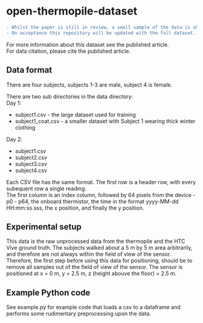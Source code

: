 # open-thermopile-dataset

```diff
- Whilst the paper is still in review, a small sample of the data is shown. 
- On acceptance this repository will be updated with the full dataset.
```

For more information about this dataset see the published article.  
For data citation, please cite the published article.  

## Data format

There are four subjects, subjects 1-3 are male, subject 4 is female.

There are two sub directories in the data directory:  
Day 1:  
  - subject1.csv - the large dataset used for training
  - subject1_coat.csv - a smaller dataset with Subject 1 wearing thick winter clothing

Day 2:
  - subject1.csv
  - subject2.csv
  - subject3.csv
  - subject4.csv

Each CSV file has the same format. The first row is a header row, with every subequent row a single reading.  
The first column is an index column, followed by 64 pixels from the device - p0 - p64, the onboard thermistor, the time in the format yyyy-MM-dd HH:mm:ss.sss, the x position, and finally the y position.

## Experimental setup
This data is the raw unprocessed data from the thermopile and the HTC Vive ground truth. The subjects walked about a 5 m by 5 m area arbitrarily, and therefore are not always within the field of view of the sensor. Therefore, the first step before using this data for positioning, should be to remove all samples out of the field of view of the sensor. The sensor is positioned at x = 0 m, y = 2.5 m, z (height abouve the floor) = 2.5 m.

## Example Python code
See example.py for example code that loads a csv to a dataframe and performs some rudimentary preprocessing upon the data.  
